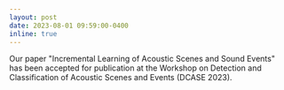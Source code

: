 ```yaml
---
layout: post
date: 2023-08-01 09:59:00-0400
inline: true
---
```


Our paper "Incremental Learning of Acoustic Scenes and Sound Events" has been accepted for publication at the Workshop on Detection and Classification of Acoustic Scenes and Events  (DCASE 2023).



